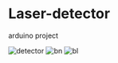 # Laser-detector
arduino project

![detector](https://user-images.githubusercontent.com/29695545/47267058-1f572800-d547-11e8-9ab8-534897289586.jpg)
![bn](https://user-images.githubusercontent.com/29695545/47267067-44e43180-d547-11e8-9769-954fa90512c5.jpeg)
![bl](https://user-images.githubusercontent.com/29695545/47267068-46155e80-d547-11e8-947c-94dafa0ce101.jpeg)
